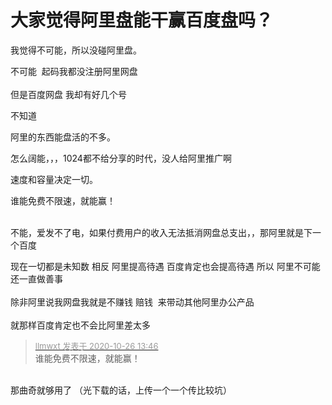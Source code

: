 # 大家觉得阿里盘能干赢百度盘吗？


我觉得不可能，所以没碰阿里盘。

不可能&nbsp;&nbsp;起码我都没注册阿里网盘<br />
<br />
但是百度网盘 我却有好几个号&nbsp;&nbsp;

不知道

阿里的东西能盘活的不多。

怎么阔能，，，1024都不给分享的时代，没人给阿里推广啊

速度和容量决定一切。

谁能免费不限速，就能赢！<br />
<br />
<img src="static/image/smiley/default/lol.gif" smilieid="12" border="0" alt="" /><img src="static/image/smiley/default/lol.gif" smilieid="12" border="0" alt="" /><img src="static/image/smiley/default/lol.gif" smilieid="12" border="0" alt="" />

不能，爱发不了电，如果付费用户的收入无法抵消网盘总支出，，那阿里就是下一个百度

现在一切都是未知数 相反 阿里提高待遇 百度肯定也会提高待遇 所以 阿里不可能还一直做善事<br />
<br />
除非阿里说我网盘我就是不赚钱 赔钱&nbsp;&nbsp;来带动其他阿里办公产品 <br />
<br />
就那样百度肯定也不会比阿里差太多 <br />


<div class="quote"><blockquote><font size="2"><a href="https://www.hostloc.com/forum.php?mod=redirect&amp;goto=findpost&amp;pid=9353862&amp;ptid=758582" target="_blank"><font color="#999999">llmwxt 发表于 2020-10-26 13:46</font></a></font><br />
谁能免费不限速，就能赢！</blockquote></div><br />
那曲奇就够用了 （光下载的话，上传一个一个传比较坑）
